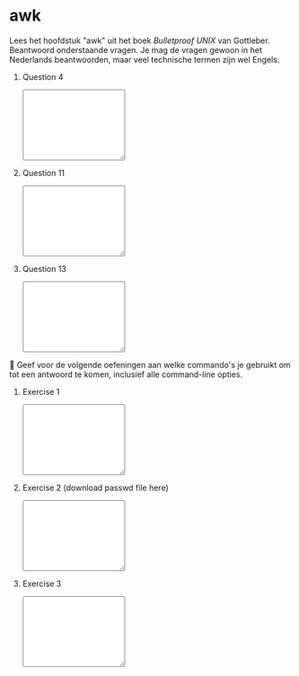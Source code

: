# awk

Lees het hoofdstuk "awk" uit het boek *Bulletproof UNIX* van Gottleber. Beantwoord onderstaande vragen. Je mag de vragen gewoon in het Nederlands beantwoorden, maar veel technische termen zijn wel Engels.

1.  Question 4

    <textarea name="form[q4]" rows="8" required></textarea>

1.  Question 11

    <textarea name="form[q11]" rows="8" required></textarea>

1.  Question 13

    <textarea name="form[q13]" rows="8" required></textarea>

🌵 Geef voor de volgende oefeningen aan welke commando's je gebruikt om tot een antwoord te komen, inclusief alle command-line opties.

1.  Exercise 1

    <textarea name="form[e1]" rows="8" required></textarea>

1.  Exercise 2 (download passwd file here)

    <textarea name="form[e2]" rows="8" required></textarea>

1.  Exercise 3

    <textarea name="form[e3]" rows="8" required></textarea>

